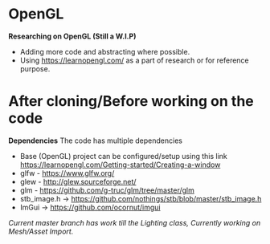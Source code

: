# OpenGL
**Researching on OpenGL (Still a W.I.P)**
- Adding more code and abstracting where possible.
- Using https://learnopengl.com/ as a part of research or for reference purpose.

# After cloning/Before working on the code
**Dependencies**
The code has multiple dependencies
- Base (OpenGL) project can be configured/setup using this link https://learnopengl.com/Getting-started/Creating-a-window
- glfw - https://www.glfw.org/
- glew - http://glew.sourceforge.net/
- glm - https://github.com/g-truc/glm/tree/master/glm
- stb_image.h -> https://github.com/nothings/stb/blob/master/stb_image.h
- ImGui -> https://github.com/ocornut/imgui

_Current master branch has work till the Lighting class,_
_Currently working on Mesh/Asset Import._
